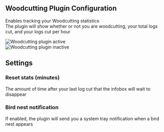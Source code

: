 ## Woodcutting Plugin Configuration  
Enables tracking your Woodcutting statistics  
The plugin will show whether or not you are woodcutting, your total logs cut, and your logs cut per hour  

![Woodcutting plugin active](https://i.imgur.com/AlMk52I.png)  
![Woodcutting plugin inactive](https://i.imgur.com/yWFcEO6.png)

## Settings
### Reset stats (minutes)
The amount of time after your last log cut that the infobox will wait to disappear  

### Bird nest notification
If enabled, the plugin will send you a system tray notification when a bird nest appears